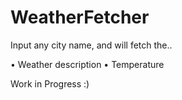 # WeatherFetcher

Input any city name, and will fetch the..

• Weather description
• Temperature

Work in Progress :)